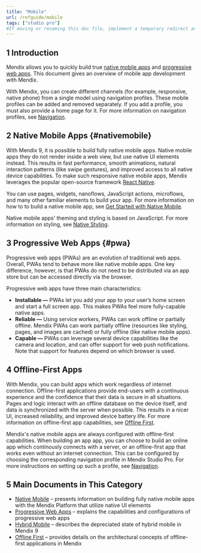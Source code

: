 ```yaml
---
title: "Mobile"
url: /refguide/mobile
tags: ["studio pro"]
#If moving or renaming this doc file, implement a temporary redirect and let the respective team know they should update the URL in the product. See Mapping to Products for more details.
---
```


## 1 Introduction

Mendix allows you to quickly build true [native mobile apps](#nativemobile) and [progressive web apps](progressive-web-app). This document gives an overview of mobile app development with Mendix. 

With Mendix, you can create different channels (for example, responsive, native phone) from a single model using navigation profiles. These mobile profiles can be added and removed separately. If you add a profile, you must also provide a home page for it. For more information on navigation profiles, see [Navigation](navigation). 

## 2 Native Mobile Apps {#nativemobile}

With Mendix 9, it is possible to build fully native mobile apps. Native mobile apps they do not render inside a web view, but use native UI elements instead. This results in fast performance, smooth animations, natural interaction patterns (like swipe gestures), and improved access to all native device capabilities.  To make such responsive native mobile apps, Mendix leverages the popular open-source framework [React Native](https://facebook.github.io/react-native/).

You can use pages, widgets, nanoflows, JavaScript actions, microflows, and many other familiar elements to build your app. For more information on how to to build a native mobile app, see [Get Started with Native Mobile](/howto/mobile/getting-started-with-native-mobile).

Native mobile apps' theming and styling is based on JavaScript. For more information on styling, see [Native Styling](native-styling-refguide). 

## 3 Progressive Web Apps {#pwa}

Progressive web apps (PWAs) are an evolution of traditional web apps. Overall, PWAs tend to behave more like native mobile apps. One key difference, however, is that PWAs do not need to be distributed via an app store but can be accessed directly via the browser.

Progressive web apps have three main characteristics:

* **Installable —** PWAs let you add your app to your user’s home screen and start a full screen app. This makes PWAs feel more fully-capable native apps.
* **Reliable —** Using service workers, PWAs can work offline or partially offline. Mendix PWAs can work partially offline (resources like styling, pages, and images are cached) or fully offline (like native mobile apps).
* **Capable —** PWAs can leverage several device capabilities like the camera and location, and can offer support for web push notifications. Note that support for features depend on which browser is used.

## 4 Offline-First Apps

With Mendix, you can build apps which work regardless of internet connection. Offline-first applications provide end-users with a continuous experience and the confidence that their data is secure in all situations. Pages and logic interact with an offline database on the device itself, and data is synchronized with the server when possible. This results in a nicer UI, increased reliability, and improved device battery life. For more information on offline-first app capabilities, see [Offline First](offline-first).

Mendix's native mobile apps are always configured with offline-first capabilities. When building an app app, you can choose to build an online app which continously connects with a server, or an offline-first app that works even without an internet connection. This can be configured by choosing the corresponding navigation profile in Mendix Studio Pro. For more instructions on setting up such a profile, see [Navigation](navigation).

## 5 Main Documents in This Category

* [Native Mobile](native-mobile) – presents information on building fully native mobile apps with the Mendix Platform that utilize native UI elements
* [Progressive Web Apps](progressive-web-app) – explains the capabilities and configurations of progressive web apps
* [Hybrid Mobile](hybrid-mobile) – describes the depreciated state of hybrid mobile in Mendix 9 
* [Offline First](offline-first) – provides details on the architectural concepts of offline-first applications in Mendix
